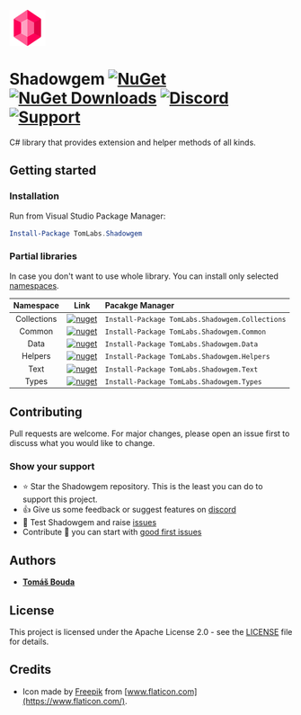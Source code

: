 [![icon](https://github.com/TomasBouda/Shadowgem/blob/master/images/icon-64.png)](https://github.com/TomasBouda/Shadowgem)

# Shadowgem [![NuGet](https://img.shields.io/nuget/v/TomLabs.Shadowgem.svg)](https://www.nuget.org/packages/TomLabs.Shadowgem/) [![NuGet Downloads](https://img.shields.io/nuget/dt/TomLabs.Shadowgem.svg)](https://www.nuget.org/packages/TomLabs.Shadowgem/) [![Discord](https://img.shields.io/discord/382982965585510402?color=orange&label=discord)](https://discord.gg/jqWADRg) [![Support](https://img.shields.io/badge/%24-Support-blueviolet)](https://www.paypal.com/cgi-bin/webscr?cmd=_s-xclick&hosted_button_id=GRARVRTVNEUHS)

C# library that provides extension and helper methods of all kinds.

## Getting started

### Installation

Run from Visual Studio Package Manager:

```ps1
Install-Package TomLabs.Shadowgem
```

### Partial libraries

In case you don't want to use whole library. You can install only selected [namespaces](https://www.nuget.org/packages?q=tomlabs.shadowgem).

| Namespace | Link | Pacakge Manager |
|:-:|:-:|:--|
| Collections | [![nuget](https://img.shields.io/nuget/v/TomLabs.Shadowgem.Collections.svg)](https://www.nuget.org/packages/TomLabs.Shadowgem.Collections/) | `Install-Package TomLabs.Shadowgem.Collections` |
| Common |  [![nuget](https://img.shields.io/nuget/v/TomLabs.Shadowgem.Common.svg)](https://www.nuget.org/packages/TomLabs.Shadowgem.Common/)  | `Install-Package TomLabs.Shadowgem.Common` |
| Data |  [![nuget](https://img.shields.io/nuget/v/TomLabs.Shadowgem.Data.svg)](https://www.nuget.org/packages/TomLabs.Shadowgem.Data/)  | `Install-Package TomLabs.Shadowgem.Data` |
| Helpers |  [![nuget](https://img.shields.io/nuget/v/TomLabs.Shadowgem.Helpers.svg)](https://www.nuget.org/packages/TomLabs.Shadowgem.Helpers/)  | `Install-Package TomLabs.Shadowgem.Helpers` |
| Text |  [![nuget](https://img.shields.io/nuget/v/TomLabs.Shadowgem.Text.svg)](https://www.nuget.org/packages/TomLabs.Shadowgem.Text/)  | `Install-Package TomLabs.Shadowgem.Text` |
| Types |  [![nuget](https://img.shields.io/nuget/v/TomLabs.Shadowgem.Types.svg)](https://www.nuget.org/packages/TomLabs.Shadowgem.Types/)  | `Install-Package TomLabs.Shadowgem.Types` |

## Contributing

Pull requests are welcome. For major changes, please open an issue first to discuss what you would like to change.

### Show your support

* :star: Star the Shadowgem repository. This is the least you can do to support this project.
* :thumbsup: Give us some feedback or suggest features on [discord](https://discord.gg/jqWADRg)
* :mag_right: Test Shadowgem and raise [issues](https://github.com/TomasBouda/Shadowgem/issues)
* Contribute :rocket: you can start with [good first issues](https://github.com/TomasBouda/Shadowgem/issues?q=is%3Aissue+is%3Aopen+label%3A%22good+first+issue%22)

## Authors

* [**Tomáš Bouda**](http://tomasbouda.cz/)

## License

This project is licensed under the Apache License 2.0 - see the [LICENSE](LICENSE) file for details.

## Credits

* Icon made by [Freepik](https://freepik.com/) from [www.flaticon.com](https://www.flaticon.com/).